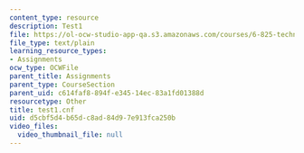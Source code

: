 ```yaml
---
content_type: resource
description: Test1
file: https://ol-ocw-studio-app-qa.s3.amazonaws.com/courses/6-825-techniques-in-artificial-intelligence-sma-5504-fall-2002/d5cbf5d4b65dc8ad84d97e913fca250b_test1.cnf
file_type: text/plain
learning_resource_types:
- Assignments
ocw_type: OCWFile
parent_title: Assignments
parent_type: CourseSection
parent_uid: c614faf8-894f-e345-14ec-83a1fd01388d
resourcetype: Other
title: test1.cnf
uid: d5cbf5d4-b65d-c8ad-84d9-7e913fca250b
video_files:
  video_thumbnail_file: null
---
```

